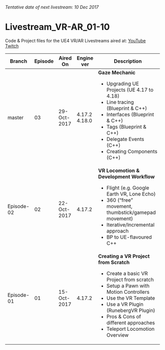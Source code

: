 _Tentative date of next livestream: 10 Dec 2017_

# Livestream_VR-AR_01-10
Code &amp; Project files for the UE4 VR/AR Livestreams aired at: 
[YouTube](https://www.youtube.com/channel/UCCUwqylv61tFggp6sIcNH6w)
[Twitch](https://www.twitch.tv/1runeberg/)


| Branch | Episode | Aired On | Engine ver | Description |
| ------------- | ------------- | ------------- | ------------- | ------------- |
| master  | 03  | 29-Oct-2017 | 4.17.2<br/>4.18.0 | <b>Gaze Mechanic</b><br/><ul><li>Upgrading UE Projects (UE 4.17 to 4.18)</li><li>Line tracing (Blueprint & C++)</li><li>Interfaces (Blueprint & C++)</li><li>Tags (Blueprint & C++)</li><li>Delegate Events (C++)</li><li>Creating Components (C++)</li></ul>|
| Episode-02  | 02  | 22-Oct-2017 | 4.17.2 | <b>VR Locomotion &amp; Development Workflow</b><ul><li>Flight (e.g. Google Earth VR, Lone Echo)</li><li>360 (“free” movement, thumbstick/gamepad movement)</li><li>Iterative/Incremental approach</li><li>BP to UE-flavoured C++</li></ul> |
| Episode-01  | 01  | 15-Oct-2017 | 4.17.2 |<b>Creating a VR Project from Scratch</b><ul><li>Create a basic VR Project from scratch</li><li>Setup a Pawn with Motion Controllers</li><li>Use the VR Template</li><li>Use a VR Plugin (RunebergVR Plugin)</li><li>Pros & Cons of different approaches</li><li>Teleport Locomotion Overview</li></ul> |
